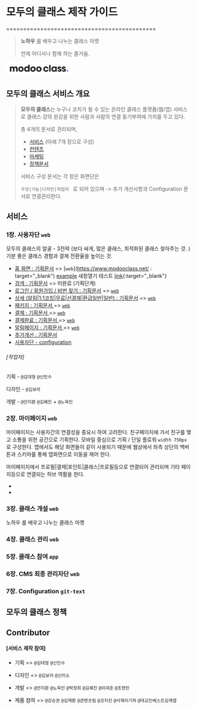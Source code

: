 # 모두의 클래스 제작 가이드

============================================



> **노하우** 를 배우고 나누는 클래스 마켓
>
> 언제 어디서나 함께 하는 즐거움. 



![width:5px;](assets/image/logo1024.png)

 

## 모두의 클래스 서비스 개요

>  **모두의 클래스**는 누구나 코치가 될 수 있는 온라인 클래스 플랫폼(웹/앱) 서비스로 
>  클래스 강의 완강을 위한 사람과 사람의 연결 동기부여에 가치를 두고 있다. 
>
>  총 4개의 문서로 관리되며, 
>
>  - [서비스](##서비스) (아래 7개 장으로 구성)
>  - [컨텐츠](contents)
>  - [마케팅](marketing)
>  - [정책문서](policy)
>
>  서비스 구성 문서는 각 장은 화면단은
>
>  `구성|기능|디자인|작업자 `  로  되어 있으며 
>  -> 추가 개선사항과  Configuration 문서로 연결관리한다. 



## 서비스



###  1장. 사용자단  `web`

모두의 클래스의 얼굴 - 3전략 (보다 싸게, 많은 클래스, 최적화된 클래스 찾아주는 것. )
기분 좋은 클래스 경험과 결제 전환율을 높이는 것. 

- [홈 화면 : 기획문서](service/ch1_home)  => [`web`](https://www.modooclass.net/ : target="_blank") <a href="http://example.com/" target="_blank">example</a> 새창열기 테스트 [link](www.naver.com){:target="_blank"}
- [검색 : 기획문서](service/ch1_home/search) => 미완료 (기획단계)
- [로그인 / 회원가입 / 비번 찾기 : 기획문서](service/ch1_home/login)   =>   [`web`](https://www.modooclass.net/modoo/login)
- [상세 (알림|1:1코칭|무료|선결제|환급일반|일반) : 기획문서](service/ch1_home/detail)   =>  [`web`](https://www.modooclass.net/class/classDetail/483)
- [패키지 : 기획문서 ](service/ch1_home/package)   =>  [`web`](https://www.modooclass.net/class/pay/package/488)
- [결제 : 기획문서 ](service/ch1_home/pay)   =>  [`web`](https://www.modooclass.net/class/pay/payinfo/488/214)
- [결제완료 : 기획문서 ](service/ch1_home/pay/confirm)   =>   [`web`](https://www.modooclass.net/class/group/436)
- [알림페이지 : 기획문서 ](service/ch1_home/pay/alram)   =>  [`web`](https://www.modooclass.net/class/confirm/alarm/646/member/140019?token=eyJ0eXAiOiJKV1QiLCJhbGciOiJIUzI1NiJ9.eyJpc3MiOiJodHRwczpcL1wvYXBpLmVuZml0Lm5ldFwvYXBpXC92M1wvb3BlbmNhbGxcLzY0NiIsImlhdCI6MTU2MjcxNDczNSwiZXhwIjoxNTYzOTI0MzM1LCJuYmYiOjE1NjI3MTQ3MzUsImp0aSI6IlY4cUZlNVdUZVppbk9YYzYiLCJzdWIiOjE0MDAxOSwicHJ2IjoiOTYyYTE0ZDQ4YzQyOWUzYTZhYWIzNjEwYzAzNTJiZmJiNDVlZmM1OCJ9.42H7yjucquFfqHzDn5Xoo_Rf9qqEs16Oa50c3iO0T-g)
- [추가개선 : 기획문서 ](service/ch1_home/upgrade)
- [사용자단 - configuration ](service/ch7_configuration/home)

###### [작업자]

기획 - `@김대형` `@신민수`  

디자인 - `@김보라` 

개발 - `@안지환` `@김혜진`  + `@노육민`



###  2장. 마이페이지  `web` 

마이페이지는 사용자간의 연결성을 중요시 하여 고려한다. 친구페이지에 가서 친구를 맺고 소통을 위한 공간으로 기획한다.  모바일 중심으로 기획 / 단일 플로워  `width 750px` 로 구성한다. 앱에서도 해당 화면들이 같이 사용되기 때문에 웹상에서 좌측 상단의 백버튼과 스키마를 통해 앱화면으로 이동을 제어 한다.  

마이페이지에서 프로필|결제|포인트|클래스|프로필등으로 연결되어 관리되며 기타 페이지등으로 연결되는 허브 역활을 한다.  

- 

- 

  



###  3장. 클래스 개설  `web`

노하우 를 배우고 나누는 클래스 마켓



###  4장. 클래스 관리  `web`





###  5장. 클래스 참여  `app`





 ###  6장. CMS 최종 관리자단  `web`





###  7장. Configuration  `git-text`





## **모두의 클래스 정책**





##  Contributor 

#### [서비스 제작 참여]

- 기획 => `@김대형` `@신민수`

- 디자인 => `@김보라` `@신미소`

- 개발 => `@안지환` `@노육민` `@박정희` `@김혜진` `@이대준` `@조현민`

- 제품 참여 => `@강승권` `@김재환` `@콘텐츠팀` `@코치진` `@사제이기하` `@대교인베스트김재엽`

  